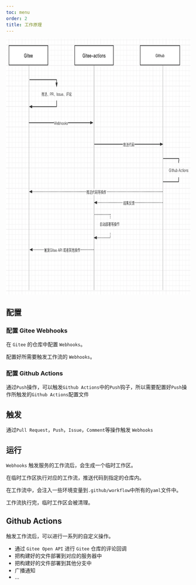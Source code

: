 ```yaml
---
toc: menu
order: 2
title: 工作原理
---
```


<img src='../../public/time-flow.png' height='700px'/>

## 配置

### 配置 Gitee Webhooks

在 `Gitee` 的仓库中配置 `Webhooks`。

配置好所需要触发工作流的 `Webhooks`。

### 配置 Github Actions

通过`Push`操作，可以触发`Github Actions`中的`Push`钩子，所以需要配置好`Push`操作所触发的`Github Actions`配置文件

## 触发

通过`Pull Request`，`Push`，`Issue`，`Comment`等操作触发 `Webhooks`

## 运行

`Webhooks` 触发服务的工作流后，会生成一个临时工作区。

在临时工作区执行对应的工作流，推送代码到指定的仓库内。

在工作流中，会注入一些环境变量到`.github/workflow`中所有的`yaml`文件中。

工作流执行完，临时工作区会被清理。

## Github Actions

触发工作流后，可以进行一系列的自定义操作。

-   通过 `Gitee Open API` 进行 `Gitee` 仓库的评论回调
-   把构建好的文件部署到对应的服务器中
-   把构建好的文件部署到其他分支中
-   广播通知
-   ...
